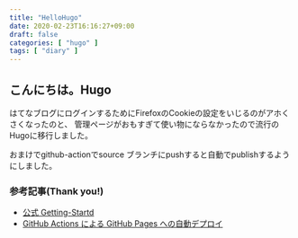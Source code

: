 ```yaml
---
title: "HelloHugo"
date: 2020-02-23T16:16:27+09:00
draft: false
categories: [ "hugo" ]
tags: [ "diary" ]
---
```

   
## こんにちは。Hugo

はてなブログにログインするためにFirefoxのCookieの設定をいじるのがアホくさくなったのと、
管理ページがおもすぎて使い物にならなかったので流行のHugoに移行しました。

おまけでgithub-actionでsource ブランチにpushすると自動でpublishするようにしました。

### 参考記事(Thank you!)

- [公式 Getting-Startd](https://gohugo.io/getting-started/quick-start/)
- [GitHub Actions による GitHub Pages への自動デプロイ](https://qiita.com/peaceiris/items/d401f2e5724fdcb0759d) 
